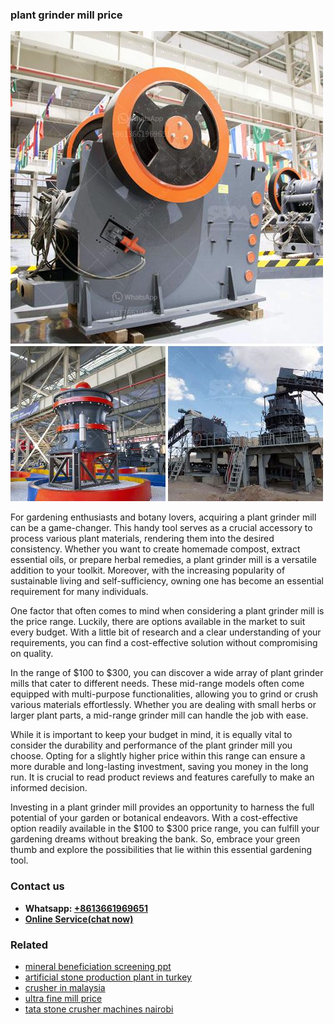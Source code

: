 <h3>plant grinder mill price</h3><img src='1708408424.jpg' alt=''><p>For gardening enthusiasts and botany lovers, acquiring a plant grinder mill can be a game-changer. This handy tool serves as a crucial accessory to process various plant materials, rendering them into the desired consistency. Whether you want to create homemade compost, extract essential oils, or prepare herbal remedies, a plant grinder mill is a versatile addition to your toolkit. Moreover, with the increasing popularity of sustainable living and self-sufficiency, owning one has become an essential requirement for many individuals.</p><p>One factor that often comes to mind when considering a plant grinder mill is the price range. Luckily, there are options available in the market to suit every budget. With a little bit of research and a clear understanding of your requirements, you can find a cost-effective solution without compromising on quality.</p><p>In the range of $100 to $300, you can discover a wide array of plant grinder mills that cater to different needs. These mid-range models often come equipped with multi-purpose functionalities, allowing you to grind or crush various materials effortlessly. Whether you are dealing with small herbs or larger plant parts, a mid-range grinder mill can handle the job with ease.</p><p>While it is important to keep your budget in mind, it is equally vital to consider the durability and performance of the plant grinder mill you choose. Opting for a slightly higher price within this range can ensure a more durable and long-lasting investment, saving you money in the long run. It is crucial to read product reviews and features carefully to make an informed decision.</p><p>Investing in a plant grinder mill provides an opportunity to harness the full potential of your garden or botanical endeavors. With a cost-effective option readily available in the $100 to $300 price range, you can fulfill your gardening dreams without breaking the bank. So, embrace your green thumb and explore the possibilities that lie within this essential gardening tool.</p><h3>Contact us</h3><ul><li><strong>Whatsapp:&nbsp;<a href="https://wa.me/8613661969651">+8613661969651</a></strong></li><li><a href="https://swt.shibang-china.com/?git&amp;zhl&amp;plant grinder mill price"><strong>Online Service(chat now)</strong></a></li></ul><h3>Related</h3><ul><li><a href='mineral beneficiation screening ppt.md'>mineral beneficiation screening ppt</a></li><li><a href='artificial stone production plant in turkey.md'>artificial stone production plant in turkey</a></li><li><a href='crusher in malaysia.md'>crusher in malaysia</a></li><li><a href='ultra fine mill price.md'>ultra fine mill price</a></li><li><a href='tata stone crusher machines nairobi.md'>tata stone crusher machines nairobi</a></li></ul>